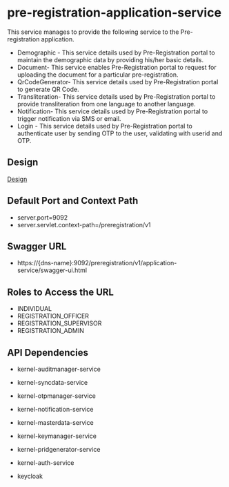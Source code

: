# pre-registration-application-service

This service manages to provide the following service to the Pre-registration application.

  * Demographic - This service details used by Pre-Registration portal to maintain the demographic data by providing his/her basic details.
  * Document- This service enables Pre-Registration portal to request for uploading the document for a particular pre-registration.
  * QrCodeGenerator- This service details used by Pre-Registration portal to generate QR Code.
  * Transliteration- This service details used by Pre-Registration portal to provide transliteration from one language to another language.
  * Notification- This service details used by Pre-Registration portal to trigger notification via SMS or email.
  * Login - This service details used by Pre-Registration portal to authenticate user by sending OTP to the user, validating  with userid and OTP.
 
## Design

[Design](https://github.com/mosip/pre-registration/tree/1.2.0-rc2/design/pre-registration)

 

## Default Port and Context Path

  * server.port=9092
  * server.servlet.context-path=/preregistration/v1



## Swagger URL
* https://{dns-name}:9092/preregistration/v1/application-service/swagger-ui.html

## Roles to Access the URL

* INDIVIDUAL
* REGISTRATION_OFFICER
* REGISTRATION_SUPERVISOR
* REGISTRATION_ADMIN



## API Dependencies
	
* kernel-auditmanager-service

* kernel-syncdata-service

* kernel-otpmanager-service

* kernel-notification-service

* kernel-masterdata-service

* kernel-keymanager-service

* kernel-pridgenerator-service

* kernel-auth-service

* keycloak



